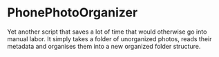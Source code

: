 # PhonePhotoOrganizer
Yet another script that saves a lot of time that would otherwise go into manual labor. It simply takes a folder of unorganized photos, reads their metadata and organises them into a new organized folder structure.
